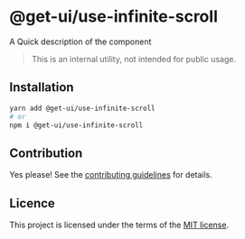 # @get-ui/use-infinite-scroll

A Quick description of the component

> This is an internal utility, not intended for public usage.

## Installation

```sh
yarn add @get-ui/use-infinite-scroll
# or
npm i @get-ui/use-infinite-scroll
```

## Contribution

Yes please! See the
[contributing guidelines](https://github.com/get-ui/nextui/blob/master/CONTRIBUTING.md)
for details.

## Licence

This project is licensed under the terms of the
[MIT license](https://github.com/get-ui/nextui/blob/master/LICENSE).
